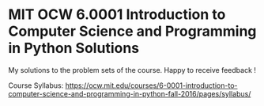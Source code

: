 # MIT OCW 6.0001 Introduction to Computer Science and Programming in Python Solutions

My solutions to the problem sets of the course. Happy to receive feedback !

Course Syllabus: https://ocw.mit.edu/courses/6-0001-introduction-to-computer-science-and-programming-in-python-fall-2016/pages/syllabus/
